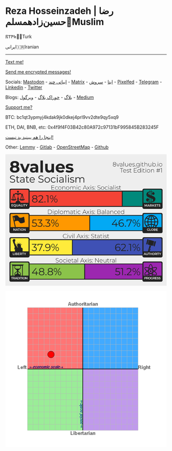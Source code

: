 # Reza Hosseinzadeh | رضا حسین‌زادهمسلم📿Muslim

𐱅𐰇𐰼𐰜🐺🌙Turk

ایرانی🇮🇷Iranian

---
[Text me!](mailto:rezahosseinzdeh@riseup.net)

[Send me encrypted messages!](https://keys.openpgp.org/search?q=1213234FF6AF1A4A09B9BBD46E129CDFBFCE44C3)

Socials: <a rel="me" href="https://mas.to/@rezaHoss">Mastodon</a> - [ابیاتی چند](https://t.me/abyatichand) - [Matrix](https://matrix.to/#/@rezahoss:matrix.org) - [ایتا](https://eitaa.com/s/HhhHoss) - [سروش](https://splus.ir/rezahoss) - [Pixelfed](https://pixelfed.social/RezaHoss) - [Telegram](https://t.me/Rhodium103) - [Linkedin](https://www.linkedin.com/in/reza-hosseinzadeh-9b73b8255/) - [Twitter](https://x.com/RezaHoss)

Blogs: [بلاگ](https://paper.wf/reza) - [خوراک بلاگ](https://paper.wf/reza/feed) - [ویرگول](https://virgool.io/@RezaHosseinzadeh) - [Medium](https://rezahoss.medium.com/)

[Support me?](https://liberapay.com/rezahosseinzadeh/donate)

BTC: bc1qt3ypmyj4kdak9jk0dkej4prl9vv2dte9qy5xq9

ETH, DAI, BNB, etc: 0x4f9f4F03B42c80A972c97131bF995845B283245F

[اینجا را هم ببینید بد نیست!](https://daramet.com/rhodium)

Other: [Lemmy](https://programming.dev/u/Reza) - [Gitlab](https://framagit.org/RZHSSNZDH/) - [OpenStreetMap](https://www.openstreetmap.org/user/RezaHosseinzadeh) - [Github](https://github.com/RZHSSNZDH/)

![8values](./files/8values.png)

![compass](./files/compass.png)
